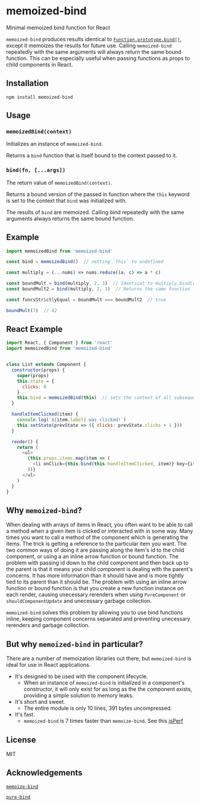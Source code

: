 # memoized-bind
Minimal memoized bind function for React

`memoized-bind` produces results identical to [`Function.prototype.bind()`](https://developer.mozilla.org/en-US/docs/Web/JavaScript/Reference/Global_Objects/Function/bind), except it memoizes the results for future use. Calling `memoized-bind` repeatedly with the same arguments will always return the same bound function. This can be especially useful when passing functions as props to child components in React.

## Installation

```
npm install memoized-bind
```

## Usage

### `memoizedBind(context)`

Initializes an instance of `memoized-bind`.

Returns a `bind` function that is itself bound to the context passed to it.

### `bind(fn, [...args])`

The return value of `memoizedBind(context)`.

Returns a bound version of the passed in function where the `this` keyword is set to the context that `bind` was initialized with.

The results of `bind` are memoized. Calling bind repeatedly with the same arguments always returns the same bound function.

## Example

```js
import memoizedBind from 'memoized-bind'

const bind = memoizedBind()  // setting `this` to undefined

const multiply = (...nums) => nums.reduce((a, c) => a * c)

const boundMult = bind(multiply, 2, 3)  // Identical to multiply.bind(undefined, 2, 3)
const boundMult2 = bind(multiply, 2, 3)  // Returns the same function

const funcsStrictlyEqual = boundMult === boundMult2  // true

boundMult(7)  // 42
```

## React Example

```js
import React, { Component } from 'react'
import memoizedBind from 'memoized-bind'


class List extends Component {
  constructor(props) {
    super(props)
    this.state = {
      clicks: 0
    }
    this.bind = memoizedBind(this)  // sets the context of all subsequently bound functions to the component's `this`
  }

  handleItemClicked(item) {
    console.log(`${item.label} was clicked!`)
    this.setState(prevState => ({ clicks: prevState.clicks + 1 }))
  }

  render() {
    return (
      <ul>
        {this.props.items.map(item => (
          <li onClick={this.bind(this.handleItemClicked, item)} key={item.id}>{item.label}</li>
        ))}
      </ul>
    )
  }
}
```
## Why `memoized-bind`?

When dealing with arrays of items in React, you often want to be able to call a method when a given item is clicked or interacted with in some way. Many times you want to call a method of the component which is generating the items. The trick is getting a reference to the particular item you want. The two common ways of doing it are passing along the item's id to the child component, or using a an inline arrow function or bound function. The problem with passing id down to the child component and then back up to the parent is that it means your child component is dealing with the parent's concerns. It has more information than it should have and is more tightly tied to its parent than it should be. The problem with using an inline arrow function or bound function is that you create a new function instance on each render, causing unecessary rerenders when using `PureComponent` or `shouldComponentUpdate` and unecessary garbage collection.

`memoized-bind` solves this problem by allowing you to use bind functions inline, keeping component concerns separated and preventing unecessary rerenders and garbage collection.

## But why `memoized-bind` in particular?

There are a number of memoization libraries out there, but `memoized-bind` is ideal for use in React applications.

* It's designed to be used with the component lifecycle.
  * When an instance of `memoized-bind` is initialized in a component's constructor, it will only exist for as long as the the component exists, providing a simple solution to memory leaks.
* It's short and sweet.
  * The entire module is only 10 lines, 391 bytes uncompressed.
* It's fast.
  * `memoized-bind` is 7 times faster than `memoize-bind`. See this [jsPerf](https://jsperf.com/memoized-bind-vs-memoize-bind/)


## License

MIT

## Acknowledgements

[`memoize-bind`](https://github.com/timkendrick/memoize-bind)

[`pure-bind`](https://github.com/DzoQiEuoi/pure-bind)
